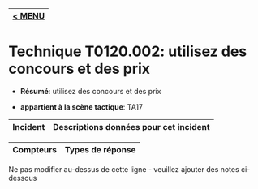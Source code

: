 |[< MENU](../../README.md)|
|---|
# Technique T0120.002: utilisez des concours et des prix

* **Résumé**: utilisez des concours et des prix

* **appartient à la scène tactique**: TA17


|Incident |Descriptions données pour cet incident |
|-------- |-------------------- |



|Compteurs |Types de réponse |
|-------- |-------------- |


Ne pas modifier au-dessus de cette ligne - veuillez ajouter des notes ci-dessous